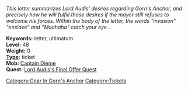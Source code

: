 *This letter summarizes Lord Audis' desires regarding Gorn's Anchor, and
precisely how he will fulfill those desires if the mayor still refuses
to welcome his forces. Within the body of the letter, the words
"invasion" "enslave" and "Muahaha" catch your eye...*

**Keywords:** letter, ultimatum  
**Level:** 48  
**Weight:** 0  
**[Type](:Category:Object_Types "wikilink"):** ticket  
**Mob:** [Captain Dieme](Captain_Dieme "wikilink")  
**Quest:** [Lord Audis's Final Offer
Quest](Lord_Audis's_Final_Offer_Quest "wikilink")

[Category:Gear In Gorn's
Anchor](Category:Gear_In_Gorn's_Anchor "wikilink")
[Category:Tickets](Category:Tickets "wikilink")
